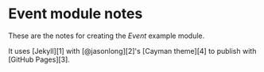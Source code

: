 # Event module notes

These are the notes for creating the _Event_ example module.

It uses [Jekyll][1] with [@jasonlong][2]'s [Cayman theme][4] to publish with [GitHub Pages][3].
